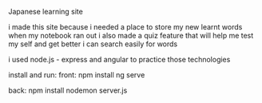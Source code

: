 Japanese learning site

i made this site because i needed a place to store my new learnt words when my notebook ran out
i also made a quiz feature that will help me test my self and get better 
i can search easily for words

i used node.js - express and angular to practice those technologies

install and run:
front:
npm install
ng serve

back:
npm install
nodemon server.js
